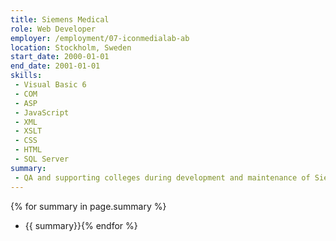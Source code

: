 ```yaml
---
title: Siemens Medical
role: Web Developer
employer: /employment/07-iconmedialab-ab
location: Stockholm, Sweden
start_date: 2000-01-01
end_date: 2001-01-01
skills:
 - Visual Basic 6
 - COM
 - ASP
 - JavaScript
 - XML
 - XSLT
 - CSS
 - HTML
 - SQL Server
summary:
 - QA and supporting colleges during development and maintenance of Siemens Medical's intranet "EMPower".
---
```

{% for summary in page.summary %}
* {{ summary}}{% endfor %}
<!--more-->

